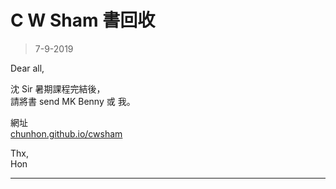 # C W Sham 書回收
> 7-9-2019

Dear all,  

沈 Sir 暑期課程完結後，  
請將書 send MK Benny 或 我。  

網址 <br>
[chunhon.github.io/cwsham](chunhon.github.io/cwsham)

Thx,  
Hon

***
